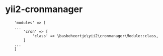 # yii2-cronmanager
```
    'modules' => [
    ...
        'cron' => [
            'class' => \basbeheertje\yii2\cronmanager\Module::class,
        ]
    ...
    ]
```